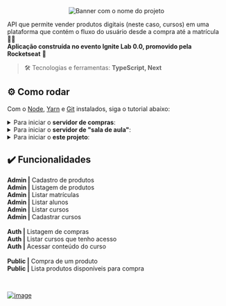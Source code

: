 <div align="center"> <img src="" alt="Banner com o nome do projeto" /> </div>

API que permite vender produtos digitais (neste caso, cursos) em uma plataforma que contém o fluxo do usuário desde a compra até a matrícula 👨‍🎓 <br>
**Aplicação construída no evento Ignite Lab 0.0, promovido pela Rocketseat** 🚀

> :hammer_and_wrench: Tecnologias e ferramentas: **TypeScript, Next**

## :gear: Como rodar

Com o [Node](https://nodejs.org/en/), [Yarn](https://yarnpkg.com/) e [Git](https://git-scm.com/) instalados, siga o tutorial abaixo:

<details>
 <summary>Para iniciar o <b>servidor de compras</b>:</summary>
 <br>
 
```bash
# Clone esse repositório
$ git clone https://github.com/MariaGabrielaReis/ignite-lab-0-purchases.git

# Instale as dependências do projeto, assim como suas tipagens
$ yarn

# Execute a aplicação
$ yarn dev

# O servidor inciará na porta:3333 - acesse http://localhost:3333
```
</details>

<details>
 <summary>Para iniciar o <b>servidor de "sala de aula"</b>:</summary>
 <br>
 
```bash
# Clone esse repositório
$ git clone https://github.com/MariaGabrielaReis/ignite-lab-0-classroom.git

# Instale as dependências do projeto, assim como suas tipagens
$ yarn

# Execute a aplicação
$ yarn dev

# O servidor inciará na porta:3334 - acesse http://localhost:3334
```
</details>

<details>
 <summary>Para iniciar o <b>este projeto</b>:</summary>
 <br>
 
```bash
# Clone esse repositório
$ git clone https://github.com/MariaGabrielaReis/ignite-lab-0-web.git

# Instale as dependências do projeto, assim como suas tipagens
$ yarn

# Execute a aplicação
$ yarn dev

# O servidor inciará na porta:3000 - acesse http://localhost:3000
```
</details>

## ✔️ Funcionalidades

**Admin |** Cadastro de produtos <br>
**Admin |** Listagem de produtos <br>
**Admin |** Listar matrículas <br>
**Admin |** Listar alunos <br>
**Admin |** Listar cursos <br>
**Admin |** Cadastrar cursos <br>
 <br>
**Auth |** Listagem de compras <br>
**Auth |** Listar cursos que tenho acesso <br>
**Auth |** Acessar conteúdo do curso <br>
 <br>
**Public |** Compra de um produto <br>
**Public |** Lista produtos disponíveis para compra <br>

<br>

[![image](https://img.shields.io/badge/✨%20Maria%20Gabriela%20Reis,%202023-LinkedIn-0D9488?style=flat-square)](https://www.linkedin.com/in/mariagabrielareis/)
